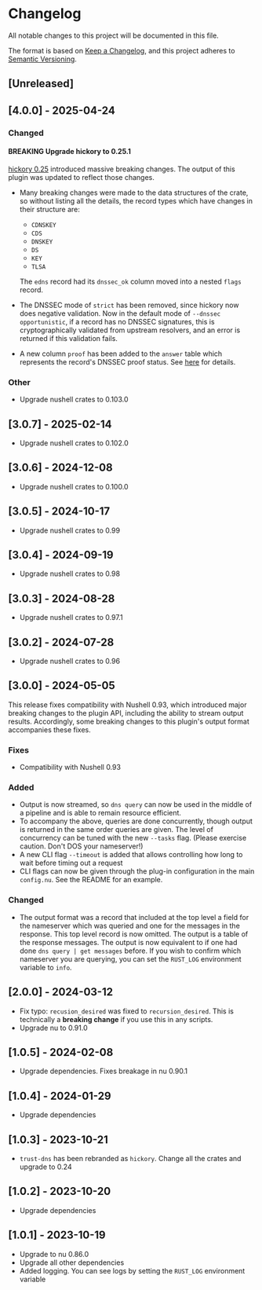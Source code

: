 # Changelog

All notable changes to this project will be documented in this file.

The format is based on [Keep a Changelog](https://keepachangelog.com/en/1.0.0/),
and this project adheres to [Semantic Versioning](https://semver.org/spec/v2.0.0.html).

## [Unreleased]

## [4.0.0] - 2025-04-24

### Changed

#### **BREAKING** Upgrade hickory to 0.25.1
[hickory 0.25](https://github.com/hickory-dns/hickory-dns/releases/tag/v0.25.0)
introduced massive breaking changes. The output of this plugin was updated to
reflect those changes.

* Many breaking changes were made to the data structures of the crate, so
  without listing all the details, the record types which have changes
  in their structure are:

  * `CDNSKEY`
  * `CDS`
  * `DNSKEY`
  * `DS`
  * `KEY`
  * `TLSA`

  The `edns` record had its `dnssec_ok` column moved into a nested `flags`
  record.
* The DNSSEC mode of `strict` has been removed, since hickory now does negative
  validation. Now in the default mode of `--dnssec opportunistic`, if a record
  has no DNSSEC signatures, this is cryptographically validated from upstream
  resolvers, and an error is returned if this validation fails.
* A new column `proof` has been added to the `answer` table which represents the
  record's DNSSEC proof status. See
  [here](https://docs.rs/hickory-proto/0.25.1/hickory_proto/dnssec/proof/enum.Proof.html)
  for details.

### Other
* Upgrade nushell crates to 0.103.0

## [3.0.7] - 2025-02-14

* Upgrade nushell crates to 0.102.0

## [3.0.6] - 2024-12-08

* Upgrade nushell crates to 0.100.0

## [3.0.5] - 2024-10-17

* Upgrade nushell crates to 0.99

## [3.0.4] - 2024-09-19

* Upgrade nushell crates to 0.98

## [3.0.3] - 2024-08-28

* Upgrade nushell crates to 0.97.1

## [3.0.2] - 2024-07-28

* Upgrade nushell crates to 0.96

## [3.0.0] - 2024-05-05

This release fixes compatibility with Nushell 0.93, which introduced major
breaking changes to the plugin API, including the ability to stream output
results. Accordingly, some breaking changes to this plugin's output format
accompanies these fixes.


### Fixes

* Compatibility with Nushell 0.93

### Added

* Output is now streamed, so `dns query` can now be used in the middle of a
  pipeline and is able to remain resource efficient.
* To accompany the above, queries are done concurrently, though output is
  returned in the same order queries are given. The level of concurrency can be
  tuned with the new `--tasks` flag. (Please exercise caution. Don't DOS your
  nameserver!)
* A new CLI flag `--timeout` is added that allows controlling how long to wait
  before timing out a request
* CLI flags can now be given through the plug-in configuration in the main
  `config.nu`. See the README for an example.

### Changed

* The output format was a record that included at the top level a field for
  the nameserver which was queried and one for the messages in the response.
  This top level record is now omitted. The output is a table of the response
  messages. The output is now equivalent to if one had done `dns query | get
  messages` before. If you wish to confirm which nameserver you are querying,
  you can set the `RUST_LOG` environment variable to `info`.

## [2.0.0] - 2024-03-12

* Fix typo: `recusion_desired` was fixed to `recursion_desired`. This is
  technically a **breaking change** if you use this in any scripts.
* Upgrade nu to 0.91.0

## [1.0.5] - 2024-02-08

* Upgrade dependencies. Fixes breakage in nu 0.90.1

## [1.0.4] - 2024-01-29

* Upgrade dependencies

## [1.0.3] - 2023-10-21

* `trust-dns` has been rebranded as `hickory`. Change all the crates and upgrade
  to 0.24

## [1.0.2] - 2023-10-20

* Upgrade dependencies

## [1.0.1] - 2023-10-19

* Upgrade to nu 0.86.0
* Upgrade all other dependencies
* Added logging. You can see logs by setting the `RUST_LOG` environment variable
